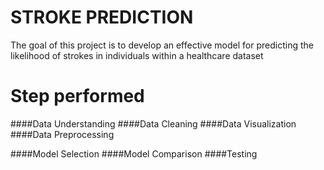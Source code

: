 # STROKE PREDICTION
The goal of this project is to develop an effective model for predicting the likelihood of strokes in individuals within a healthcare dataset

# Step performed 
####Data Understanding 
####Data Cleaning
####Data Visualization
####Data Preprocessing

####Model Selection
####Model Comparison
####Testing 


